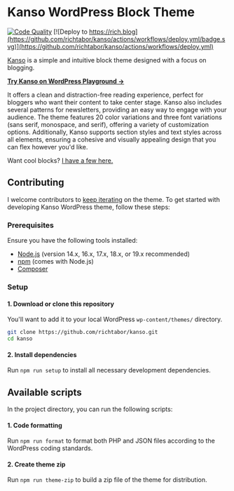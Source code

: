 # Kanso WordPress Block Theme

[![Code Quality](https://github.com/richtabor/kanso/actions/workflows/check-formatting.yml/badge.svg)](https://github.com/richtabor/kanso/actions/workflows/check-formatting.yml) [![Deploy to https://rich.blog](https://github.com/richtabor/kanso/actions/workflows/deploy.yml/badge.svg)](https://github.com/richtabor/kanso/actions/workflows/deploy.yml)

<a href="https://rich.blog/kanso">Kanso</a> is a simple and intuitive block theme designed with a focus on blogging. 

**[Try Kanso on WordPress Playground →](https://playground.wordpress.net/?blueprint-url=https://raw.githubusercontent.com/richtabor/kanso/main/blueprint.json&mode=seamless)**

It offers a clean and distraction-free reading experience, perfect for bloggers who want their content to take center stage. Kanso also includes several patterns for newsletters, providing an easy way to engage with your audience. The theme features 20 color variations and three font variations (sans serif, monospace, and serif), offering a variety of customization options. Additionally, Kanso supports section styles and text styles across all elements, ensuring a cohesive and visually appealing design that you can flex however you'd like.

Want cool blocks? [I have a few here.](https://github.com/richtabor/blocks) 

## Contributing

I welcome contributors to [keep iterating](https://rich.blog/iteration/) on the theme. To get started with developing Kanso WordPress theme, follow these steps:

### Prerequisites

Ensure you have the following tools installed:

- [Node.js](https://nodejs.org/) (version 14.x, 16.x, 17.x, 18.x, or 19.x recommended)
- [npm](https://www.npmjs.com/) (comes with Node.js)
- [Composer](https://getcomposer.org/)

### Setup

#### 1. Download or clone this repository
You'll want to add it to your local WordPress `wp-content/themes/` directory.

```sh
git clone https://github.com/richtabor/kanso.git
cd kanso
```

#### 2. Install dependencies
Run `npm run setup` to install all necessary development dependencies.


## Available scripts

In the project directory, you can run the following scripts:

#### 1. Code formatting
Run `npm run format` to format both PHP and JSON files according to the WordPress coding standards.

#### 2. Create theme zip
Run `npm run theme-zip` to build a zip file of the theme for distribution. 
